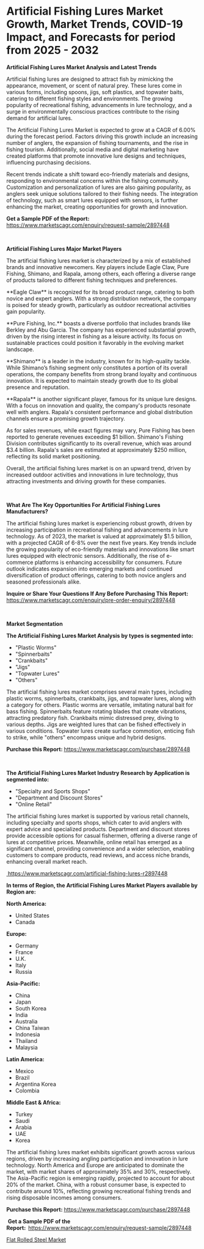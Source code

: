 <p><h1>Artificial Fishing Lures Market Growth, Market Trends, COVID-19 Impact, and Forecasts for period from 2025 - 2032</h1></p><p><strong>Artificial Fishing Lures Market Analysis and Latest Trends</strong></p>
<p><p>Artificial fishing lures are designed to attract fish by mimicking the appearance, movement, or scent of natural prey. These lures come in various forms, including spoons, jigs, soft plastics, and topwater baits, catering to different fishing styles and environments. The growing popularity of recreational fishing, advancements in lure technology, and a surge in environmentally conscious practices contribute to the rising demand for artificial lures.</p><p>The Artificial Fishing Lures Market is expected to grow at a CAGR of 6.00% during the forecast period. Factors driving this growth include an increasing number of anglers, the expansion of fishing tournaments, and the rise in fishing tourism. Additionally, social media and digital marketing have created platforms that promote innovative lure designs and techniques, influencing purchasing decisions.</p><p>Recent trends indicate a shift toward eco-friendly materials and designs, responding to environmental concerns within the fishing community. Customization and personalization of lures are also gaining popularity, as anglers seek unique solutions tailored to their fishing needs. The integration of technology, such as smart lures equipped with sensors, is further enhancing the market, creating opportunities for growth and innovation.</p></p>
<p><strong>Get a Sample PDF of the Report:&nbsp;</strong> <a href="https://www.marketscagr.com/enquiry/request-sample/2897448?utm_campaign=2893&utm_medium=2&utm_source=Github&utm_content=ia&utm_term=15032025&utm_id=artificial-fishing-lures">https://www.marketscagr.com/enquiry/request-sample/2897448</a></p>
<p>&nbsp;</p>
<p><strong>Artificial Fishing Lures Major Market Players</strong></p>
<p><p>The artificial fishing lures market is characterized by a mix of established brands and innovative newcomers. Key players include Eagle Claw, Pure Fishing, Shimano, and Rapala, among others, each offering a diverse range of products tailored to different fishing techniques and preferences.</p><p>**Eagle Claw** is recognized for its broad product range, catering to both novice and expert anglers. With a strong distribution network, the company is poised for steady growth, particularly as outdoor recreational activities gain popularity.</p><p>**Pure Fishing, Inc.** boasts a diverse portfolio that includes brands like Berkley and Abu Garcia. The company has experienced substantial growth, driven by the rising interest in fishing as a leisure activity. Its focus on sustainable practices could position it favorably in the evolving market landscape.</p><p>**Shimano** is a leader in the industry, known for its high-quality tackle. While Shimano’s fishing segment only constitutes a portion of its overall operations, the company benefits from strong brand loyalty and continuous innovation. It is expected to maintain steady growth due to its global presence and reputation.</p><p>**Rapala** is another significant player, famous for its unique lure designs. With a focus on innovation and quality, the company's products resonate well with anglers. Rapala's consistent performance and global distribution channels ensure a promising growth trajectory.</p><p>As for sales revenues, while exact figures may vary, Pure Fishing has been reported to generate revenues exceeding $1 billion. Shimano's Fishing Division contributes significantly to its overall revenue, which was around $3.4 billion. Rapala's sales are estimated at approximately $250 million, reflecting its solid market positioning.</p><p>Overall, the artificial fishing lures market is on an upward trend, driven by increased outdoor activities and innovations in lure technology, thus attracting investments and driving growth for these companies.</p></p>
<p>&nbsp;</p>
<p><strong>What Are The Key Opportunities For Artificial Fishing Lures Manufacturers?</strong></p>
<p><p>The artificial fishing lures market is experiencing robust growth, driven by increasing participation in recreational fishing and advancements in lure technology. As of 2023, the market is valued at approximately $1.5 billion, with a projected CAGR of 6-8% over the next five years. Key trends include the growing popularity of eco-friendly materials and innovations like smart lures equipped with electronic sensors. Additionally, the rise of e-commerce platforms is enhancing accessibility for consumers. Future outlook indicates expansion into emerging markets and continued diversification of product offerings, catering to both novice anglers and seasoned professionals alike.</p></p>
<p><strong>Inquire or Share Your Questions If Any Before Purchasing This Report:</strong> <a href="https://www.marketscagr.com/enquiry/pre-order-enquiry/2897448?utm_campaign=2893&utm_medium=2&utm_source=Github&utm_content=ia&utm_term=15032025&utm_id=artificial-fishing-lures">https://www.marketscagr.com/enquiry/pre-order-enquiry/2897448</a></p>
<p>&nbsp;</p>
<p><strong>Market Segmentation</strong></p>
<p><strong>The Artificial Fishing Lures Market Analysis by types is segmented into:</strong></p>
<p><ul><li>"Plastic Worms"</li><li>"Spinnerbaits"</li><li>"Crankbaits"</li><li>"Jigs"</li><li>"Topwater Lures"</li><li>"Others"</li></ul></p>
<p><p>The artificial fishing lures market comprises several main types, including plastic worms, spinnerbaits, crankbaits, jigs, and topwater lures, along with a category for others. Plastic worms are versatile, imitating natural bait for bass fishing. Spinnerbaits feature rotating blades that create vibrations, attracting predatory fish. Crankbaits mimic distressed prey, diving to various depths. Jigs are weighted lures that can be fished effectively in various conditions. Topwater lures create surface commotion, enticing fish to strike, while "others" encompass unique and hybrid designs.</p></p>
<p><strong>Purchase this Report:&nbsp;</strong><a href="https://www.marketscagr.com/purchase/2897448?utm_campaign=2893&utm_medium=2&utm_source=Github&utm_content=ia&utm_term=15032025&utm_id=artificial-fishing-lures">https://www.marketscagr.com/purchase/2897448</a></p>
<p>&nbsp;</p>
<p><strong>The Artificial Fishing Lures Market Industry Research by Application is segmented into:</strong></p>
<p><ul><li>"Specialty and Sports Shops"</li><li>"Department and Discount Stores"</li><li>"Online Retail"</li></ul></p>
<p><p>The artificial fishing lures market is supported by various retail channels, including specialty and sports shops, which cater to avid anglers with expert advice and specialized products. Department and discount stores provide accessible options for casual fishermen, offering a diverse range of lures at competitive prices. Meanwhile, online retail has emerged as a significant channel, providing convenience and a wider selection, enabling customers to compare products, read reviews, and access niche brands, enhancing overall market reach.</p></p>
<p><a href="https://www.marketscagr.com/artificial-fishing-lures-r2897448?utm_campaign=2893&utm_medium=2&utm_source=Github&utm_content=ia&utm_term=15032025&utm_id=artificial-fishing-lures">&nbsp;https://www.marketscagr.com/artificial-fishing-lures-r2897448</a></p>
<p><strong>In terms of Region, the Artificial Fishing Lures Market Players available by Region are:</strong></p>
<p>
    <p> <strong> North America: </strong>
        <ul>
            <li>United States</li>
            <li>Canada</li>
        </ul>
        </p> 
    <p> <strong> Europe: </strong>
        <ul>
            <li>Germany</li>
            <li>France</li>
            <li>U.K.</li>
            <li>Italy</li>
            <li>Russia</li>
        </ul>
        </p> 
    <p> <strong> Asia-Pacific: </strong>
        <ul>
            <li>China</li>
            <li>Japan</li>
            <li>South Korea</li>
            <li>India</li>
            <li>Australia</li>
            <li>China Taiwan</li>
            <li>Indonesia</li>
            <li>Thailand</li>
            <li>Malaysia</li>
        </ul>
        </p> 
    <p> <strong> Latin America: </strong>
        <ul>
            <li>Mexico</li>
            <li>Brazil</li>
            <li>Argentina Korea</li>
            <li>Colombia</li>
        </ul>
        </p> 
    <p> <strong> Middle East & Africa: </strong>
        <ul>
            <li>Turkey</li>
            <li>Saudi</li>
            <li>Arabia</li>
            <li>UAE</li>
            <li>Korea</li>
        </ul>
    </p>
    </p>
<p><p>The artificial fishing lures market exhibits significant growth across various regions, driven by increasing angling participation and innovation in lure technology. North America and Europe are anticipated to dominate the market, with market shares of approximately 35% and 30%, respectively. The Asia-Pacific region is emerging rapidly, projected to account for about 20% of the market. China, with a robust consumer base, is expected to contribute around 10%, reflecting growing recreational fishing trends and rising disposable incomes among consumers.</p></p>
<p><strong>Purchase this Report: </strong><a href="https://www.marketscagr.com/purchase/2897448?utm_campaign=2893&utm_medium=2&utm_source=Github&utm_content=ia&utm_term=15032025&utm_id=artificial-fishing-lures">https://www.marketscagr.com/purchase/2897448</a></p>
<p>&nbsp;<strong>Get a Sample PDF of the Report:&nbsp;&nbsp;</strong><a href="https://www.marketscagr.com/enquiry/request-sample/2897448?utm_campaign=2893&utm_medium=2&utm_source=Github&utm_content=ia&utm_term=15032025&utm_id=artificial-fishing-lures">https://www.marketscagr.com/enquiry/request-sample/2897448</a></p>
<p><strong></strong></p>
<p><p><a href="https://github.com/akrachveslov/Market-Research-Report-List-1/blob/main/flat-rolled-steel-market.md?utm_campaign=2893&utm_medium=2&utm_source=Github&utm_content=ia&utm_term=15032025&utm_id=artificial-fishing-lures">Flat Rolled Steel Market</a></p></p>